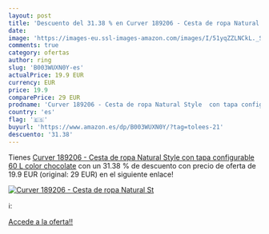 ```yaml
---
layout: post
title: 'Descuento del 31.38 % en Curver 189206 - Cesta de ropa Natural St'
date: 
image: 'https://images-eu.ssl-images-amazon.com/images/I/51yqZZLNCkL._SL200_.jpg'
comments: true
category: ofertas
author: ring
slug: 'B003WUXN0Y-es'
actualPrice: 19.9 EUR
currency: EUR
price: 19.9
comparePrice: 29 EUR
prodname: 'Curver 189206 - Cesta de ropa Natural Style  con tapa configurable  60 L  color chocolate'
country: 'es'
flag: '🇪🇸'
buyurl: 'https://www.amazon.es/dp/B003WUXN0Y/?tag=tolees-21'
descuento: '31.38'
---
```


Tienes [Curver 189206 - Cesta de ropa Natural Style  con tapa configurable  60 L  color chocolate](https://www.amazon.es/dp/B003WUXN0Y/?tag=tolees-21) con un 31.38 % de descuento con precio de oferta de 19.9 EUR (original: 29 EUR) en el siguiente enlace!

[![Curver 189206 - Cesta de ropa Natural St](https://images-eu.ssl-images-amazon.com/images/I/51yqZZLNCkL._SL200_.jpg)](https://www.amazon.es/dp/B003WUXN0Y/?tag=tolees-21)

ℹ️:


[Accede a la oferta!!](https://www.amazon.es/dp/B003WUXN0Y/?tag=tolees-21)
